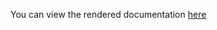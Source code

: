 You can view the rendered documentation
[here](https://htmlpreview.github.io/?https://github.com/civboot/civlua/main/tso/README.html)
